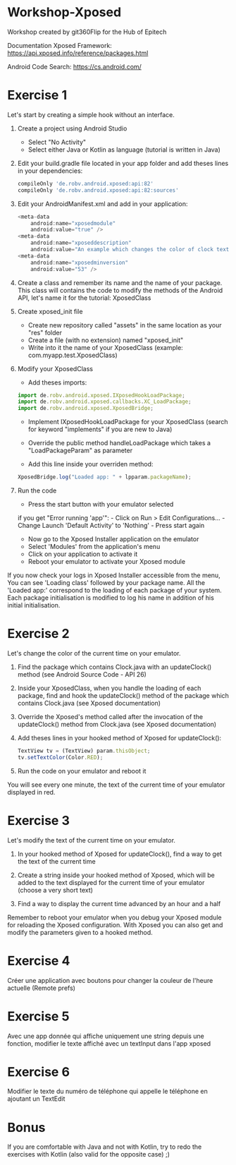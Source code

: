 # Workshop-Xposed
Workshop created by git360Flip for the Hub of Epitech

Documentation Xposed Framework: https://api.xposed.info/reference/packages.html

Android Code Search: https://cs.android.com/

# Exercise 1
Let's start by creating a simple hook without an interface.

1) Create a project using Android Studio

    - Select "No Activity"
    - Select either Java or Kotlin as language (tutorial is written in Java)

2) Edit your build.gradle file located in your app folder and add theses lines in your dependencies:

    ```javascript
    compileOnly 'de.robv.android.xposed:api:82'
    compileOnly 'de.robv.android.xposed:api:82:sources'
    ```

3) Edit your AndroidManifest.xml and add in your application:

    ```javascript
    <meta-data
        android:name="xposedmodule"
        android:value="true" />
    <meta-data
        android:name="xposeddescription"
        android:value="An example which changes the color of clock text in status bar" />
    <meta-data
        android:name="xposedminversion"
        android:value="53" />
    ```

4) Create a class and remember its name and the name of your package. This class will contains the code to modify the methods of the Android API, let's name it for the tutorial: XposedClass

5) Create xposed_init file

    - Create new repository called "assets" in the same location as your "res" folder
    - Create a file (with no extension) named "xposed_init"
    - Write into it the name of your XposedClass (example: com.myapp.test.XposedClass)

6) Modify your XposedClass

    - Add theses imports:
    ```javascript
    import de.robv.android.xposed.IXposedHookLoadPackage;
    import de.robv.android.xposed.callbacks.XC_LoadPackage;
    import de.robv.android.xposed.XposedBridge;
    ```

    - Implement IXposedHookLoadPackage for your XposedClass
    (search for keyword "implements" if you are new to Java)

    - Override the public method handleLoadPackage which takes a "LoadPackageParam"
    as parameter

    - Add this line inside your overriden method:
    ```javascript
    XposedBridge.log("Loaded app: " + lpparam.packageName);
    ```

7) Run the code

    - Press the start button with your emulator selected

    if you get "Error running 'app'":
        - Click on Run > Edit Configurations...
        - Change Launch 'Default Activity' to 'Nothing'
        - Press start again
    
    - Now go to the Xposed Installer application on the emulator
    - Select 'Modules' from the application's menu
    - Click on your application to activate it
    - Reboot your emulator to activate your Xposed module

If you now check your logs in Xposed Installer accessible from the menu,
You can see 'Loading class' followed by your package name.
All the 'Loaded app:' correspond to the loading of each package of your system.
Each package initialisation is modified to log his name in addition of his initial initialisation.

# Exercise 2
Let's change the color of the current time on your emulator.

1) Find the package which contains Clock.java with an updateClock() method
(see Android Source Code - API 26)

2) Inside your XposedClass, when you handle the loading of each package, find and hook the updateClock() method of the package which contains Clock.java
(see Xposed documentation)

3) Override the Xposed's method called after the invocation of the updateClock() method from Clock.java
(see Xposed documentation)

4) Add theses lines in your hooked method of Xposed for updateClock():
    ```javascript
    TextView tv = (TextView) param.thisObject;
    tv.setTextColor(Color.RED);
    ```
5) Run the code on your emulator and reboot it

You will see every one minute, the text of the current time of your emulator displayed in red.

# Exercise 3
Let's modify the text of the current time on your emulator.

1) In your hooked method of Xposed for updateClock(), find a way to get the text of the current time

2) Create a string inside your hooked method of Xposed, which will be added to the text displayed for the current time of your emulator (choose a very short text)

3) Find a way to display the current time advanced by an hour and a half

Remember to reboot your emulator when you debug your Xposed module for reloading the Xposed configuration.
With Xposed you can also get and modify the parameters given to a hooked method.

# Exercise 4
Créer une application avec boutons pour changer la couleur de l'heure actuelle (Remote prefs)

# Exercise 5
Avec une app donnée qui affiche uniquement une string depuis une fonction, modifier le texte affiché avec un textInput dans l'app xposed

# Exercise 6
Modifier le texte du numéro de téléphone qui appelle le téléphone en ajoutant un TextEdit

# Bonus
If you are comfortable with Java and not with Kotlin, try to redo the exercises with Kotlin (also valid for the opposite case) ;)